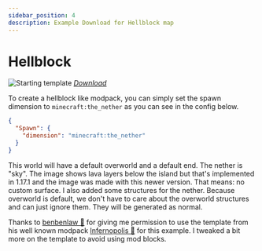 ```yaml
---
sidebar_position: 4
description: Example Download for Hellblock map
---
```


# Hellblock

![Starting template](/img/projects/skyblock-builder/examples/hellblock/start_template.png)
_[Download](/img/projects/skyblock-builder/examples/downloads/1.16.x/hellblock.zip)_

To create a hellblock like modpack, you can simply set the spawn dimension to `minecraft:the_nether` as you can see in
the config below.

```json title="config/skyblockbuilder/common-config.json5"
{
  "Spawn": {
    "dimension": "minecraft:the_nether"
  }
}
```

This world will have a default overworld and a default end. The nether is "sky". The image shows lava layers below the
island but that's implemented in 1.17.1 and the image was made with this newer version. That means: no custom surface.
I also added some structures for the nether. Because overworld is default, we don't have to care about the overworld
structures and can just ignore them. They will be generated as normal.

Thanks to [benbenlaw 🔗](https://www.curseforge.com/members/benbenlaw/projects) for giving me permission to use the 
template from his well known modpack [Infernopolis 🔗](https://www.curseforge.com/minecraft/modpacks/infernopolis) for 
this example. I tweaked a bit more on the template to avoid using mod blocks.